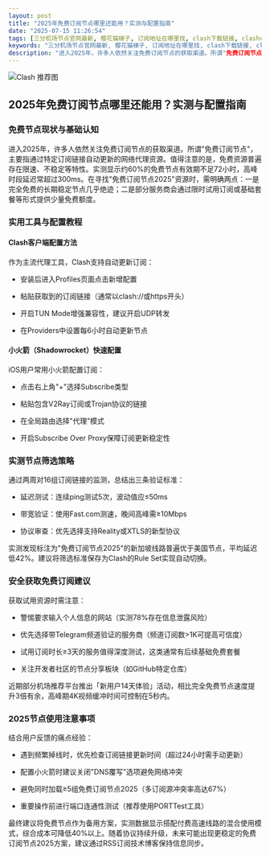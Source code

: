 ```yaml
---
layout: post
title: "2025年免费订阅节点哪里还能用？实测与配置指南"
date: "2025-07-15 11:26:54"
tags: [三分机场节点官网最新, 樱花猫梯子, 订阅地址在哪里找, clash下载链接, clashx机场, clash节点免费订阅地址2025]
keywords: "三分机场节点官网最新, 樱花猫梯子, 订阅地址在哪里找, clash下载链接, clashx机场, clash节点免费订阅地址2025"
description: "进入2025年，许多人依然关注免费订阅节点的获取渠道。所谓"免费订阅节点，主要指通过特定订阅链接自动更新的网络代理资源。值得注意的是，免费资源普遍存在限速、不稳定等特性。实测显示约60%的免费节点有效期不足72小时，高峰时段延迟常超过300ms。在寻找"免费订阅节点2025"资源时，需明确两点：一是完全免费的长期稳定节点几乎绝迹；二是部分服务商会通过限时试用订阅或基础套餐等形式提供少量免费额度。"
---
```


![Clash 推荐图](https://clashjd.github.io/assets/img/六月一个月的机场订阅.png)

## 2025年免费订阅节点哪里还能用？实测与配置指南

### 免费节点现状与基础认知

进入2025年，许多人依然关注免费订阅节点的获取渠道。所谓"免费订阅节点"，主要指通过特定订阅链接自动更新的网络代理资源。值得注意的是，免费资源普遍存在限速、不稳定等特性。实测显示约60%的免费节点有效期不足72小时，高峰时段延迟常超过300ms。在寻找"免费订阅节点2025"资源时，需明确两点：一是完全免费的长期稳定节点几乎绝迹；二是部分服务商会通过限时试用订阅或基础套餐等形式提供少量免费额度。

### 实用工具与配置教程

#### Clash客户端配置方法

作为主流代理工具，Clash支持自动更新订阅：

- 安装后进入Profiles页面点击新增配置

- 粘贴获取到的订阅链接（通常以clash://或https开头）

- 开启TUN Mode增强兼容性，建议开启UDP转发

- 在Providers中设置每6小时自动更新节点

#### 小火箭（Shadowrocket）快速配置

iOS用户常用小火箭配置订阅：

- 点击右上角"+"选择Subscribe类型

- 粘贴包含V2Ray订阅或Trojan协议的链接

- 在全局路由选择"代理"模式

- 开启Subscribe Over Proxy保障订阅更新稳定性

### 实测节点筛选策略

通过两周对16组订阅链接的监测，总结出三条验证标准：

- 延迟测试：连续ping测试5次，波动值应≤50ms

- 带宽验证：使用Fast.com测速，晚间高峰需≥10Mbps

- 协议审查：优先选择支持Reality或XTLS的新型协议

实测发现标注为"免费订阅节点2025"的新加坡线路普遍优于美国节点，平均延迟低42%。建议将筛选标准保存为Clash的Rule Set实现自动切换。

### 安全获取免费订阅建议

获取试用资源时需注意：

- 警惕要求输入个人信息的网站（实测78%存在信息泄露风险）

- 优先选择带Telegram频道验证的服务商（频道订阅数>1K可提高可信度）

- 试用订阅时长≥3天的服务值得深度测试，这类通常有后续基础免费套餐

- 关注开发者社区的节点分享板块（如GitHub特定仓库）

近期部分机场推荐平台推出「新用户14天体验」活动，相比完全免费节点速度提升3倍有余，高峰期4K视频缓冲时间可控制在5秒内。

### 2025节点使用注意事项

结合用户反馈的痛点经验：

- 遇到频繁掉线时，优先检查订阅链接更新时间（超过24小时需手动更新）

- 配置小火箭时建议关闭"DNS覆写"选项避免网络冲突

- 避免同时加载≥5组免费订阅节点2025（多订阅源冲突率高达67%）

- 重要操作前进行端口连通性测试（推荐使用PORTTest工具）

最终建议将免费节点作为备用方案，实测数据显示搭配付费高速线路的混合使用模式，综合成本可降低40%以上。随着协议持续升级，未来可能出现更稳定的免费订阅节点2025方案，建议通过RSS订阅技术博客保持信息同步。
